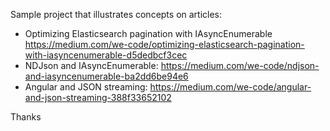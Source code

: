 Sample project that illustrates concepts on articles:

* Optimizing Elasticsearch pagination with IAsyncEnumerable https://medium.com/we-code/optimizing-elasticsearch-pagination-with-iasyncenumerable-d5dedbcf3cec
* NDJson and IAsyncEnumerable: https://medium.com/we-code/ndjson-and-iasyncenumerable-ba2dd6be94e6
* Angular and JSON streaming: https://medium.com/we-code/angular-and-json-streaming-388f33652102

Thanks
